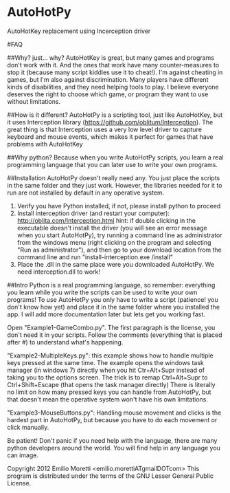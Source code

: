 AutoHotPy
=========

AutoHotKey replacement using Incerception driver

#FAQ

##Why? just... why?
AutoHotKey is great, but many games and programs don't work with it. And the ones that work have many counter-measures to stop it (because many script kiddies use it to cheat!).
I'm against cheating in games, but I'm also against discrimination. Many players have different kinds of disabilities, and they need helping tools to play.
I believe everyone deserves the right to choose which game, or program they want to use without limitations.

##How is it different?
AutoHotPy is a scripting tool, just like AutoHotKey, but it uses Interception library (https://github.com/oblitum/Interception).
The great thing is that Interception uses a very low level driver to capture keyboard and mouse events, which makes it perfect for games that have problems with AutoHotKey

##Why python?
Because when you write AutoHotPy scripts, you learn a real programming language that you can later use to write your own programs.

##Installation
AutoHotPy doesn't really need any. You just place the scripts in the same folder and they just work. However, the libraries needed for it to run are not installed by default in any operative system.

1.    Verify you have Python installed, if not, please install python to proceed
2.    Install interception driver (and restart your computer): http://oblita.com/Interception.html
hint: if double clicking in the executable doesn't install the driver (you will see an error message when you start AutoHotPy), try running a command line as administrator from the windows menu (right clicking on the program and selecting "Run as administrator"), and then go to your download location from the command line and run "install-interception.exe /install"
3.    Place the .dll in the same place were you downloaded AutoHotPy. We need interception.dll to work!


##Intro
Python is a real programming language, so remember: everything you learn while you write the scripts can be used to write your own programs!
To use AutoHotPy you only have to write a script (patience! you don't know how yet) and place it in the same folder where you installed the app.
I will add more documentation later but lets get you working fast.


Open "Example1-GameCombo.py". The first paragraph is the license, you don't need it in your scripts.
Follow the comments (everything that is placed after #) to understand what's happening.


"Example2-MultipleKeys.py": this example shows how to handle multiple keys pressed at the same time. 
The example opens the windows task manager (in windows 7) directly when you hit Ctr+Alt+Supr instead of taking you
to the options screen.
The trick is to remap Ctrl+Alt+Supr to Ctrl+Shift+Escape (that opens the task manager directly)
There is literally no limit on how many pressed keys you can handle from AutoHotPy, but that doesn't mean the operative system won't have his own limitations.


"Example3-MouseButtons.py": Handling mouse movement and clicks is the hardest part in AutoHotPy, but because you have to do each movement or click manually.


Be patient! Don't panic if you need help with the language, there are many python developers around the world.
You will find help in any language you can image.

Copyright 2012 Emilio Moretti <emilio.morettiATgmailDOTcom>
This program is distributed under the terms of the GNU Lesser General Public License.
